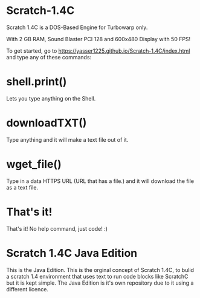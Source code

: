 # Scratch-1.4C
Scratch 1.4C is a DOS-Based Engine for Turbowarp only.

With 2 GB RAM, Sound Blaster PCI 128 and 600x480 Display with 50 FPS!

To get started, go to https://yasser1225.github.io/Scratch-1.4C/index.html and type any of these commands:

# shell.print()

Lets you type anything on the Shell.

# downloadTXT()

Type anything and it will make a text file out of it.

# wget_file()

Type in a data HTTPS URL (URL that has a file.) and it will download the file as a text file.

# That's it!

That's it! No help command, just code!
:)

# Scratch 1.4C Java Edition
This is the Java Edition.
This is the orginal concept of Scratch 1.4C, to bulid a scratch 1.4 environment that uses text to run code blocks like ScratchC but it is kept simple.
The Java Edition is it's own repository due to it using a different licence.
